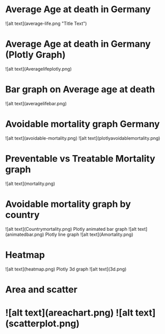 <h1>Average Age at death in Germany </h1>
![alt text](average-life.png "Title Text")

<h1>Average Age at death in Germany (Plotly Graph)</h1>
![alt text](Averagelifeplotly.png)

<h1>Bar graph on Average age at death </h1>
![alt text](averagelifebar.png)

<h1>Avoidable mortality graph Germany </h1>
![alt text](avoidable-mortality.png)
![alt text](plotlyavoidablemortality.png)

<h1>Preventable vs Treatable Mortality graph </h1>
![alt text](mortality.png)

<h1>Avoidable mortality graph by country </h1>
![alt text](Countrymortality.png)
Plotly animated bar graph 
![alt text](animatedbar.png)
Plotly line graph 
![alt text](Amortality.png)
<h1>Heatmap</h1>
![alt text](heatmap.png)
Plotly 3d graph
![alt text](3d.png)
<h1>Area and scatter<h1>
![alt text](areachart.png)
![alt text](scatterplot.png)